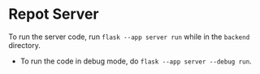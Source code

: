 # Repot Server

To run the server code, run `flask --app server run` while in the `backend` directory.

- To run the code in debug mode, do `flask --app server --debug run`.
